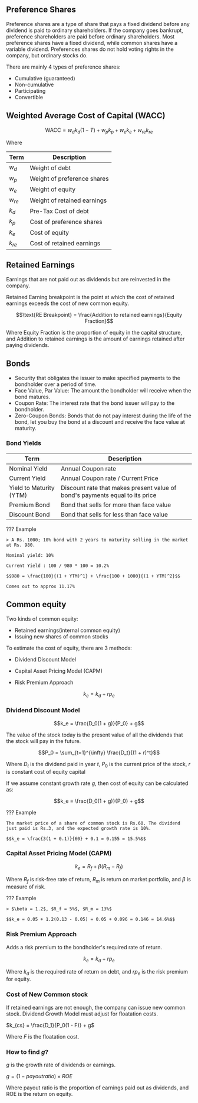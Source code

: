 ## Preference Shares

Preference shares are a type of share that pays a fixed dividend before any dividend is paid to ordinary shareholders. If the company goes bankrupt, preference shareholders are paid before ordinary shareholders. Most preference shares have a fixed dividend, while common shares have a variable dividend. Preferences shares do not hold voting rights in the company, but ordinary stocks do.

There are mainly 4 types of preference shares:

- Cumulative (guaranteed)
- Non-cumulative 
- Participating
- Convertible

## Weighted Average Cost of Capital (WACC)

$$\text{WACC} = w_d k_d (1 - T) + w_p k_p + w_e k_e + w_{re} k_{re}$$

Where

| Term | Description |
| --- | --- |
| $w_d$ | Weight of debt |
| $w_p$ | Weight of preference shares |
| $w_e$ | Weight of equity |
| $w_{re}$ | Weight of retained earnings |
| $k_d$ | Pre-Tax Cost of debt |
| $k_p$ | Cost of preference shares |
| $k_e$ | Cost of equity |
| $k_{re}$ | Cost of retained earnings |

## Retained Earnings 

Earnings that are not paid out as dividends but are reinvested in the company.

Retained Earning breakpoint is the point at which the cost of retained earnings exceeds the cost of new common equity.

$$\text{RE Breakpoint} = \frac{Addition to retained earnings}{Equity Fraction}$$

Where Equity Fraction is the proportion of equity in the capital structure, and Addition to retained earnings is the amount of earnings retained after paying dividends.

## Bonds 

- Security that obligates the issuer to make specified payments to the bondholder over a period of time.
- Face Value, Par Value: The amount the bondholder will receive when the bond matures.
- Coupon Rate: The interest rate that the bond issuer will pay to the bondholder.
- Zero-Coupon Bonds: Bonds that do not pay interest during the life of the bond, let you buy the bond at a discount and receive the face value at maturity.

### Bond Yields

| Term | Description |
| --- | --- |
| Nominal Yield | Annual Coupon rate |
| Current Yield | Annual Coupon rate / Current Price |
| Yield to Maturity (YTM) | Discount rate that makes present value of bond's payments equal to its price |
| Premium Bond | Bond that sells for more than face value |
| Discount Bond | Bond that sells for less than face value |

??? Example

    > A Rs. 1000; 10% bond with 2 years to maturity selling in the market at Rs. 980.

    Nominal yield: 10%

    Current Yield : 100 / 980 * 100 = 10.2%

    $$980 = \frac{100}{(1 + YTM)^1} + \frac{100 + 1000}{(1 + YTM)^2}$$

    Comes out to approx 11.17%

## Common equity

Two kinds of common equity:

- Retained earnings(internal common equity)
- Issuing new shares of common stocks

To estimate the cost of equity, there are 3 methods:

- Dividend Discount Model
- Capital Asset Pricing Model (CAPM)


- Risk Premium Approach

$$k_e = k_d + rp_e $$

### Dividend Discount Model

$$k_e = \frac{D_0(1 + g)}{P_0} + g$$

The value of the stock today is the present value of all the dividends that the stock will pay in the future.

$$P_0 = \sum_{t=1}^{\infty} \frac{D_t}{(1 + r)^t}$$

Where $D_t$ is the dividend paid in year $t$, $P_0$ is the current price of the stock, $r$ is constant cost of equity capital

If we assume constant growth rate $g$, then cost of equity can be calculated as:

$$k_e = \frac{D_0(1 + g)}{P_0} + g$$

??? Example

    The market price of a share of common stock is Rs.60. The dividend just paid is Rs.3, and the expected growth rate is 10%.

    $$k_e = \frac{3(1 + 0.1)}{60} + 0.1 = 0.155 = 15.5%$$

### Capital Asset Pricing Model (CAPM)

$$k_e = R_f + \beta (R_m - R_f)$$

Where $R_f$ is risk-free rate of return, $R_m$ is return on market portfolio, and $\beta$ is measure of risk.

??? Example

    > $\beta = 1.2$, $R_f = 5%$, $R_m = 13%$

    $$k_e = 0.05 + 1.2(0.13 - 0.05) = 0.05 + 0.096 = 0.146 = 14.6%$$

### Risk Premium Approach

Adds a risk premium to the bondholder's required rate of return.

$$k_e = k_d + rp_e $$

Where $k_d$ is the required rate of return on debt, and $rp_e$ is the risk premium for equity.


### Cost of New Common stock

If retained earnings are not enough, the company can issue new common stock. Dividend Growth Model must adjust for floatation costs.

$k_{cs} = \frac{D_1}{P_0(1 - F)} + g$

Where $F$ is the floatation cost.

### How to find $g$?

$g$ is the growth rate of dividends or earnings.

$g = (1 - payout ratio) \times ROE$

Where payout ratio is the proportion of earnings paid out as dividends, and ROE is the return on equity.

